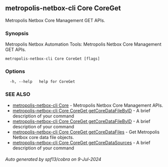 ## metropolis-netbox-cli Core CoreGet

Metropolis Netbox Core Management GET APIs.

### Synopsis


Metropolis Netbox Automation Tools:
  Metropolis Netbox Core Management GET APIs.

```
metropolis-netbox-cli Core CoreGet [flags]
```

### Options

```
  -h, --help   help for CoreGet
```

### SEE ALSO

* [metropolis-netbox-cli Core]()	 - Metropolis Netbox Core Management APIs.
* [metropolis-netbox-cli Core CoreGet getCoreDataFileByID]()	 - A brief description of your command
* [metropolis-netbox-cli Core CoreGet getCoreDataFileByID]()	 - A brief description of your command
* [metropolis-netbox-cli Core CoreGet getCoreDataFiles]()	 - Get Metropolis Netbox core data file objects.
* [metropolis-netbox-cli Core CoreGet getCoreDataSources]()	 - A brief description of your command

###### Auto generated by spf13/cobra on 9-Jul-2024
